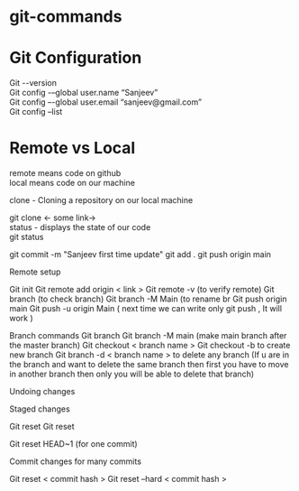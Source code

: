 # git-commands
<h1>Git Configuration</h1>
Git --version <br>
Git config -–global user.name “Sanjeev” <br>
Git config –-global user.email  “sanjeev@gmail.com” <br>
Git config –list <br>

<h1>Remote vs Local</h1>
remote means code on github<br>
local means code on our machine<br>

clone - Cloning a repository on our local machine<br>

git clone <- some link-><br>
status - displays the state of our code<br>
git status 

git commit  -m "Sanjeev first time update"
git add .
git push origin main


Remote setup

Git init
Git remote add origin < link >
Git remote -v (to verify remote)
Git branch  (to check branch)
Git branch -M Main (to rename br
Git push origin main
Git push -u origin Main ( next time we can write only git push , It will work )


Branch commands
Git branch
Git branch -M main (make main branch after the master branch)
Git checkout < branch name >
Git checkout -b <new branch name > to create new branch
Git branch -d < branch name > to delete any branch (If u are in the branch and want to delete the same branch then first you have to move in another branch then only you will be able to delete that branch)

Undoing changes

Staged changes

Git reset <file name>
Git reset


Git reset HEAD~1 (for one commit)

Commit changes for many commits

Git reset < commit hash >
Git reset –hard < commit hash >
